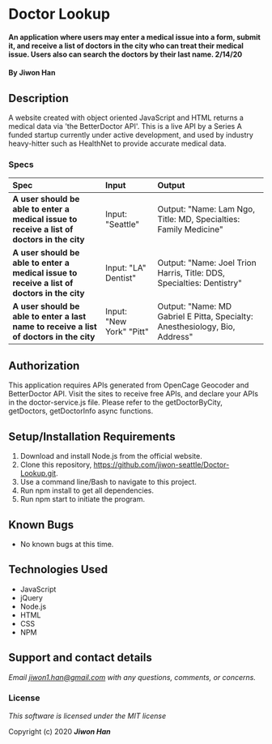 # Doctor Lookup

#### An application where users may enter a medical issue into a form, submit it, and receive a list of doctors in the city who can treat their medical issue. Users also can search the doctors by their last name. 2/14/20

#### By **Jiwon Han**

## Description

A website created with object oriented JavaScript and HTML returns a medical data via 'the BetterDoctor API'. This is a live API by a Series A funded startup currently under active development, and used by industry heavy-hitter such as HealthNet to provide accurate medical data.

### Specs
| Spec | Input | Output |
| :-------------     | :------------- | :------------- |
| **A user should be able to enter a medical issue to receive a list of doctors in the city** | Input: "Seattle" | Output: "Name: Lam Ngo, Title: MD, Specialties: Family Medicine" |
| **A user should be able to enter a medical issue to receive a list of doctors in the city** | Input: "LA" Dentist"  | Output: "Name: Joel Trion Harris, Title: DDS, Specialties: Dentistry" |
| **A user should be able to enter a last name to receive a list of doctors in the city** | Input: "New York" "Pitt"  | Output: "Name: MD Gabriel E Pitta, Specialty: Anesthesiology, Bio, Address" |

## Authorization
This application requires APIs generated from OpenCage Geocoder and BetterDoctor API.
Visit the sites to receive free APIs, and declare your APIs in the doctor-service.js file.
Please refer to the getDoctorByCity, getDoctors, getDoctorInfo async functions. 

## Setup/Installation Requirements
1. Download and install Node.js from the official website.
2. Clone this repository, https://github.com/jiwon-seattle/Doctor-Lookup.git.
3. Use a command line/Bash to navigate to this project.
4. Run npm install to get all dependencies.
5. Run npm start to initiate the program.

## Known Bugs
* No known bugs at this time.

## Technologies Used
* JavaScript
* jQuery
* Node.js
* HTML
* CSS
* NPM

## Support and contact details

_Email jiwon1.han@gmail.com with any questions, comments, or concerns._

### License

*This software is licensed under the MIT license*

Copyright (c) 2020 **_Jiwon Han_**
